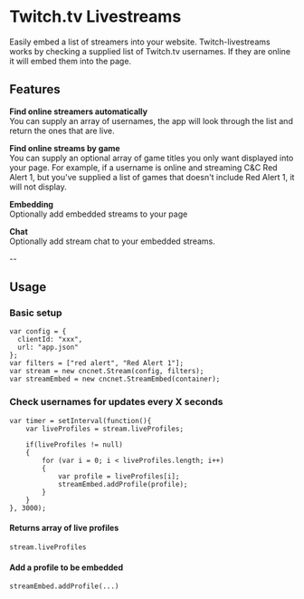 # Twitch.tv Livestreams
Easily embed a list of streamers into your website. Twitch-livestreams works by checking a supplied list of Twitch.tv usernames. 
If they are online it will embed them into the page.

## Features
**Find online streamers automatically**<br/>
You can supply an array of usernames, the app will look through the list and return the ones that are live.

**Find online streams by game**<br/>
You can supply an optional array of game titles you only want displayed into your page. For example, if a username is online 
and streaming C&C Red Alert 1, but you've supplied a list of games that doesn't include Red Alert 1, it will not display.

**Embedding**<br/>
Optionally add embedded streams to your page

**Chat**<br/>
Optionally add stream chat to your embedded streams.

--

## Usage

### Basic setup
    var config = {
      clientId: "xxx",
      url: "app.json"
    };
    var filters = ["red alert", "Red Alert 1"];
    var stream = new cncnet.Stream(config, filters);
    var streamEmbed = new cncnet.StreamEmbed(container);
    
### Check usernames for updates every X seconds

    var timer = setInterval(function(){
        var liveProfiles = stream.liveProfiles;
        
        if(liveProfiles != null)
        {
            for (var i = 0; i < liveProfiles.length; i++)
            {
                var profile = liveProfiles[i];
                streamEmbed.addProfile(profile);
            }
        }
    }, 3000);    

#### Returns array of live profiles
    stream.liveProfiles
    
#### Add a profile to be embedded
    streamEmbed.addProfile(...)
